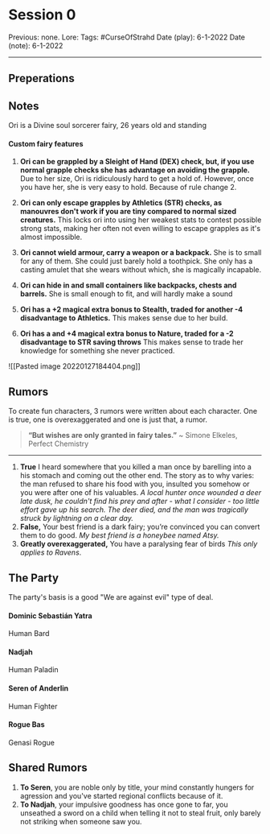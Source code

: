 # Session 0
Previous: none.
Lore:
Tags: #CurseOfStrahd
Date (play): 6-1-2022
Date (note): 6-1-2022
___
## Preperations

## Notes
Ori is a Divine soul sorcerer fairy, 26 years old and standing 

#### Custom fairy features
 1. **Ori can be grappled by a Sleight of Hand (DEX) check, but, if you use normal grapple checks she has advantage on avoiding the grapple.**
Due to her size, Ori is ridiculously hard to get a hold of. However, once you have her, she is very easy to hold. Because of rule change 2.

 2. **Ori can only escape grapples by Athletics (STR) checks, as manouvres don't work if you are tiny compared to normal sized creatures.**
This locks ori into using her weakest stats to contest possible strong stats, making her often not even willing to escape grapples as it's almost impossible.

 3. **Ori cannot wield armour, carry a weapon or a backpack.**
She is to small for any of them. She could just barely hold a toothpick. She only has a casting amulet that she wears without which, she is magically incapable.

 4. **Ori can hide in and small containers like backpacks, chests and barrels.**
She is small enough to fit, and will hardly make a sound

 5. **Ori has a +2 magical extra bonus to Stealth, traded for another -4 disadvantage to Athletics.**
This makes sense due to her build.

 6. **Ori has a and +4 magical extra bonus to Nature, traded for a -2 disadvantage to STR saving throws**
This makes sense to trade her knowledge for something she never practiced.


![[Pasted image 20220127184404.png]]

## Rumors

To create fun characters, 3 rumors were written about each character. One is true, one is overexaggerated and one is just that, a rumor.

>**“But wishes are only granted in fairy tales.”**
>~ Simone Elkeles, Perfect Chemistry

___
1. **True** I heard somewhere that you killed a man once by barelling into a his stomach and coming out the other end. The story as to why varies: the man refused to share his food with you, insulted you somehow or you were after one of his valuables. *A local hunter once wounded a deer late dusk, he couldn't find his prey and after - what I consider - too little effort gave up his search. The deer died, and the man was tragically struck by lightning on a clear day.*
2. **False,** Your best friend is a dark fairy; you’re convinced you can convert them to do good. *My best friend is a honeybee named Atsy.*
3. **Greatly overexaggerated,** You have a paralysing fear of birds *This only applies to Ravens*.

## The Party
The party's basis is a good "We are against evil" type of deal.
#### Dominic Sebastián Yatra
Human Bard
#### Nadjah
Human Paladin
#### Seren of Anderlin
Human Fighter
#### Rogue Bas
Genasi Rogue

## Shared Rumors
1. **To Seren**, you are noble only by title, your mind constantly hungers for agression and you've started regional conflicts because of it.
2. **To Nadjah**, your impulsive goodness has once gone to far, you unseathed a sword on a child when telling it not to steal fruit, only barely not striking when someone saw you.